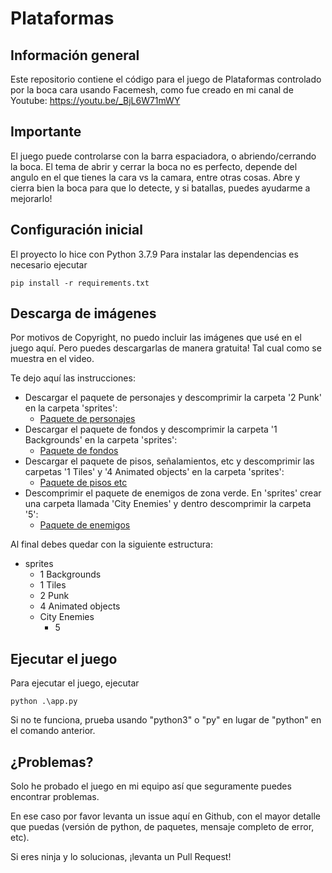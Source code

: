 # Plataformas

## Información general
Este repositorio contiene el código para el juego de Plataformas controlado por la boca cara usando Facemesh, como fue creado en mi canal de Youtube:
https://youtu.be/_BjL6W71mWY

## Importante
El juego puede controlarse con la barra espaciadora, o abriendo/cerrando la boca.
El tema de abrir y cerrar la boca no es perfecto, depende del angulo en el que tienes la cara vs la camara, entre otras cosas. Abre y cierra bien la boca para que lo detecte, y si batallas, puedes ayudarme a mejorarlo!

## Configuración inicial
El proyecto lo hice con Python 3.7.9
Para instalar las dependencias es necesario ejecutar
```
pip install -r requirements.txt
```

## Descarga de imágenes
Por motivos de Copyright, no puedo incluir las imágenes que usé en el juego aquí.
Pero puedes descargarlas de manera gratuita! Tal cual como se muestra en el video.

Te dejo aquí las instrucciones:

- Descargar el paquete de personajes y descomprimir la carpeta '2 Punk' en la carpeta 'sprites':
	- [Paquete de personajes](https://bit.ly/3vxIk3W)
 - Descargar el paquete de fondos y descomprimir la carpeta '1 Backgrounds' en la carpeta 'sprites':
	- [Paquete de fondos](https://bit.ly/3i9X0mS)
 - Descargar el paquete de pisos, señalamientos, etc y descomprimir las carpetas '1 Tiles' y '4 Animated objects' en la carpeta 'sprites':
	- [Paquete de pisos etc](https://bit.ly/3GdSn2W)
 - Descomprimir el paquete de enemigos de zona verde. En 'sprites' crear una carpeta llamada 'City Enemies' y dentro descomprimir la carpeta '5':
	- [Paquete de enemigos](https://bit.ly/3WXAZGt)

 Al final debes quedar con la siguiente estructura:

 - sprites
	- 1 Backgrounds
	- 1 Tiles
	- 2 Punk
	- 4 Animated objects
	- City Enemies
		- 5

## Ejecutar el juego

Para ejecutar el juego, ejecutar

```
python .\app.py
```
Si no te funciona, prueba usando "python3" o "py" en lugar de "python" en el comando anterior.
## ¿Problemas?

Solo he probado el juego en mi equipo así que seguramente puedes encontrar problemas.

En ese caso por favor levanta un issue aquí en Github, con el mayor detalle que puedas (versión de python, de paquetes, mensaje completo de error, etc).

Si eres ninja y lo solucionas, ¡levanta un Pull Request!

